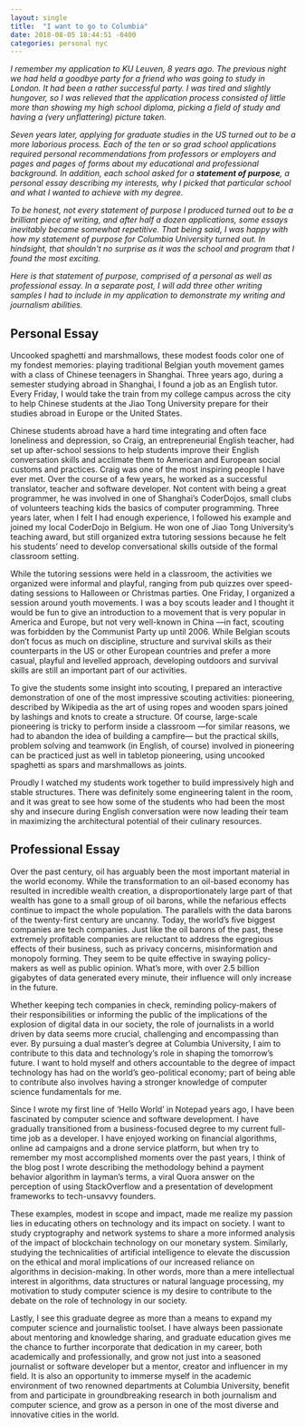 ```yaml
---
layout: single
title:  "I want to go to Columbia"
date: 2018-08-05 18:44:51 -0400
categories: personal nyc
---
```


*I remember my application to KU Leuven, 8 years ago. The previous night we had held a goodbye party for a friend who was going to study in London. It had been a rather successful party. I was tired and slightly hungover, so I was relieved that the application process consisted of little more than showing my high school diploma, picking a field of study and having a (very unflattering) picture taken.*

*Seven years later, applying for graduate studies in the US turned out to be a more laborious process. Each of the ten or so grad school applications required personal recommendations from professors or employers and pages and pages of forms about my educational and professional background. In addition, each school asked for a **statement of purpose**, a personal essay describing my interests, why I picked that particular school and what I wanted to achieve with my degree.*

*To be honest, not every statement of purpose I produced turned out to be a brilliant piece of writing, and after half a dozen applications, some essays inevitably became somewhat repetitive. That being said, I was happy with how my statement of purpose for Columbia University turned out. In hindsight, that shouldn't no surprise as it was the school and program that I found the most exciting.*

*Here is that statement of purpose, comprised of a personal as well as professional essay. In a separate post, I will add three other writing samples I had to include in my application to demonstrate my writing and journalism abilities.*

## Personal Essay

Uncooked spaghetti and marshmallows, these modest foods color one of my fondest memories: playing traditional Belgian youth movement games with a class of Chinese teenagers in Shanghai. Three years ago, during a semester studying abroad in Shanghai, I found a job as an English tutor. Every Friday, I would take the train from my college campus across the city to help Chinese students at the Jiao Tong University prepare for their studies abroad in Europe or the United States.

Chinese students abroad have a hard time integrating and often face loneliness and depression, so Craig, an entrepreneurial English teacher, had set up after-school sessions to help students improve their English conversation skills and acclimate them to American and European social customs and practices. Craig was one of the most inspiring people I have ever met. Over the course of a few years, he worked as a successful translator, teacher and software developer. Not content with being a great programmer, he was involved in one of Shanghai’s CoderDojos, small clubs of volunteers teaching kids the basics of computer programming. Three years later, when I felt I had enough experience, I followed his example and joined my local CoderDojo in Belgium. He won one of Jiao Tong University’s teaching award, but still organized extra tutoring sessions because he felt his students’ need to develop conversational skills outside of the formal classroom setting.

While the tutoring sessions were held in a classroom, the activities we organized were informal and playful, ranging from pub quizzes over speed-dating sessions to Halloween or Christmas parties. One Friday, I organized a session around youth movements. I was a boy scouts leader and I thought it would be fun to give an introduction to a movement that is very popular in America and Europe, but not very well-known in China —in fact, scouting was forbidden by the Communist Party up until 2006. While Belgian scouts don’t focus as much on discipline, structure and survival skills as their counterparts in the US or other European countries and prefer a more casual, playful and levelled approach, developing outdoors and survival skills are still an important part of our activities.

To give the students some insight into scouting, I prepared an interactive demonstration of one of the most impressive scouting activities: pioneering, described by Wikipedia as the art of using ropes and wooden spars joined by lashings and knots to create a structure. Of course, large-scale pioneering is tricky to perform inside a classroom —for similar reasons, we had to abandon the idea of building a campfire— but the practical skills, problem solving and teamwork (in English, of course) involved in pioneering can be practiced just as well in tabletop pioneering, using uncooked spaghetti as spars and marshmallows as joints.

Proudly I watched my students work together to build impressively high and stable structures. There was definitely some engineering talent in the room, and it was great to see how some of the students who had been the most shy and insecure during English conversation were now leading their team in maximizing the architectural potential of their culinary resources.

## Professional Essay

Over the past century, oil has arguably been the most important material in the world economy. While the transformation to an oil-based economy has resulted in incredible wealth creation, a disproportionately large part of that wealth has gone to a small group of oil barons, while the nefarious effects continue to impact the whole population. The parallels with the data barons of the twenty-first century are uncanny. Today, the world’s five biggest companies are tech companies. Just like the oil barons of the past, these extremely profitable companies are reluctant to address the egregious effects of their business, such as privacy concerns, misinformation and monopoly forming. They seem to be quite effective in swaying policy-makers as well as public opinion. What’s more, with over 2.5 billion gigabytes of data generated every minute, their influence will only increase in the future.

Whether keeping tech companies in check, reminding policy-makers of their responsibilities or informing the public of the implications of the explosion of digital data in our society, the role of journalists in a world driven by data seems more crucial, challenging and encompassing than ever. By pursuing a dual master’s degree at Columbia University, I aim to contribute to this data and technology’s role in shaping the tomorrow’s future. I want to hold myself and others accountable to the degree of impact technology has had on the world’s geo-political economy; part of being able to contribute also involves having a stronger knowledge of computer science fundamentals for me.

Since I wrote my first line of ‘Hello World’ in Notepad years ago, I have been fascinated by computer science and software development. I have gradually transitioned from a business-focused degree to my current full-time job as a developer. I have enjoyed working on financial algorithms, online ad campaigns and a drone service platform, but when try to remember my most accomplished moments over the past years, I think of the blog post  I wrote describing the methodology behind a payment behavior algorithm in layman’s terms, a viral Quora answer on the perception of using StackOverflow and a presentation of development frameworks to tech-unsavvy founders.

These examples, modest in scope and impact, made me realize my passion lies in educating others on technology and its impact on society. I want to study cryptography and network systems to share a more informed analysis of the impact of blockchain technology on our monetary system. Similarly, studying the technicalities of artificial intelligence to elevate the discussion on the ethical and moral implications of our increased reliance on algorithms in decision-making. In other words, more than a mere intellectual interest in algorithms, data structures or natural language processing, my motivation to study computer science is my desire to contribute to the debate on the role of technology in our society.

Lastly, I see this graduate degree as more than a means to expand my computer science and journalistic toolset. I have always been passionate about mentoring and knowledge sharing, and graduate education gives me the chance to further incorporate that dedication in my career, both academically and professionally, and grow not just into a seasoned journalist or software developer but a mentor, creator and influencer in my field. It is also an opportunity to immerse myself in the academic environment of two renowned departments at Columbia University, benefit from and participate in groundbreaking research in both journalism and computer science, and grow as a person in one of the most diverse and innovative cities in the world.



